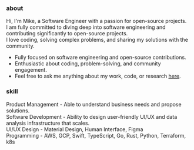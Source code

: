 ### about

Hi, I'm Mike, a Software Engineer with a passion for open-source projects.  
I am fully committed to diving deep into software engineering and contributing significantly to open-source projects.  
I love coding, solving complex problems, and sharing my solutions with the community.

- Fully focused on software engineering and open-source contributions.
- Enthusiastic about coding, problem-solving, and community engagement.
- Feel free to ask me anything about my work, code, or research [here](https://github.com/mikecoburn/mikecoburn/issues).


### skill

Product Management - Able to understand business needs and propose solutions. <br>
Software Development - Ability to design user-friendly UI/UX and data analysis infrastructure that scales. <br>
UI/UX Design - Material Design, Human Interface, Figma <br>
Programming - AWS, GCP, Swift, TypeScript, Go, Rust, Python, Terraform, k8s <br>
